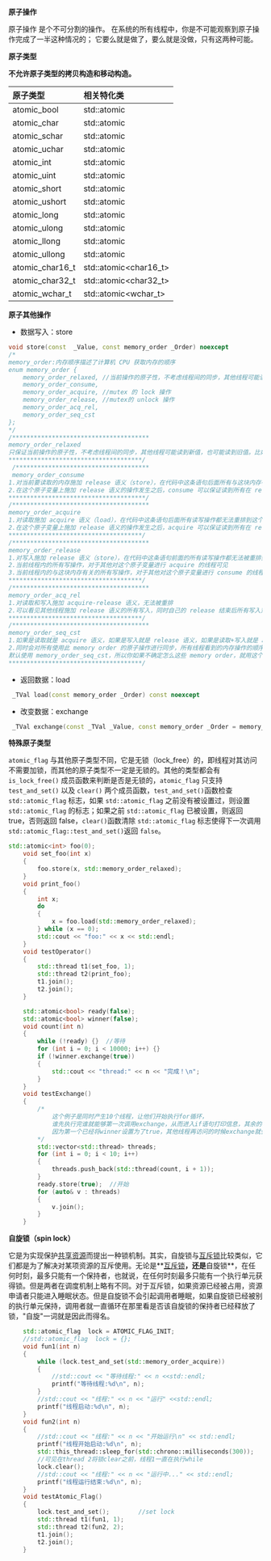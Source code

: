 **原子操作**

原子操作 是个不可分割的操作。 在系统的所有线程中，你是不可能观察到原子操作完成了一半这种情况的； 它要么就是做了，要么就是没做，只有这两种可能。

**原子类型**

**不允许原子类型的拷贝构造和移动构造。**

| 原子类型        | 相关特化类                      |
| :-------------- | :------------------------------ |
| atomic_bool     | std::atomic<bool>               |
| atomic_char     | std::atomic<char>               |
| atomic_schar    | std::atomic<signed char>        |
| atomic_uchar    | std::atomic<unsigned char>      |
| atomic_int      | std::atomic<int>                |
| atomic_uint     | std::atomic<unsigned>           |
| atomic_short    | std::atomic<short>              |
| atomic_ushort   | std::atomic<unsigned short>     |
| atomic_long     | std::atomic<long>               |
| atomic_ulong    | std::atomic<unsigned long>      |
| atomic_llong    | std::atomic<long long>          |
| atomic_ullong   | std::atomic<unsigned long long> |
| atomic_char16_t | std::atomic<char16_t>           |
| atomic_char32_t | std::atomic<char32_t>           |
| atomic_wchar_t  | std::atomic<wchar_t>            |

**原子其他操作**

+ 数据写入：store

```c++
void store(const  _Value, const memory_order _Order) noexcept
/*
memory_order:内存顺序描述了计算机 CPU 获取内存的顺序
enum memory_order {
    memory_order_relaxed, //当前操作的原子性，不考虑线程间的同步，其他线程可能读到新值，也可能读到旧值
    memory_order_consume,
    memory_order_acquire, //mutex 的 lock 操作
    memory_order_release, //mutex的 unlock 操作
    memory_order_acq_rel,
    memory_order_seq_cst
};
*/    
/**************************************
memory_order_relaxed
只保证当前操作的原子性，不考虑线程间的同步，其他线程可能读到新值，也可能读到旧值。比如 C++ shared_ptr 里的引用计数，我们只关心当前的应用数量，而不关心谁在引用谁在解引用。
*************************************/
 /*************************************
 memory_order_consume
1.对当前要读取的内存施加 release 语义（store），在代码中这条语句后面所有与这块内存有关的读写操作都无法被重排到这个操作之前
2.在这个原子变量上施加 release 语义的操作发生之后，consume 可以保证读到所有在 release 前发生的并且与这块内存有关的写入
**************************************/ 
/**************************************
memory_order_acquire
1.对读取施加 acquire 语义（load），在代码中这条语句后面所有读写操作都无法重排到这个操作之前，即 load-store 不能重排为 store-load, load-load 也无法重排为 load-load
2.在这个原子变量上施加 release 语义的操作发生之后，acquire 可以保证读到所有在 release 前发生的写入，举个例子：    
*************************************/    
/**************************************
memory_order_release
1.对写入施加 release 语义（store），在代码中这条语句前面的所有读写操作都无法被重排到这个操作之后，即 store-store 不能重排为 store-store, load-store 也无法重排为 store-load
2.当前线程内的所有写操作，对于其他对这个原子变量进行 acquire 的线程可见
3.当前线程内的与这块内存有关的所有写操作，对于其他对这个原子变量进行 consume 的线程可见
*************************************/  
/**************************************
memory_order_acq_rel
1.对读取和写入施加 acquire-release 语义，无法被重排
2.可以看见其他线程施加 release 语义的所有写入，同时自己的 release 结束后所有写入对其他施加 acquire 语义的线程可见
*************************************/  
/**************************************
memory_order_seq_cst
1.如果是读取就是 acquire 语义，如果是写入就是 release 语义，如果是读取+写入就是 acquire-release 语义
2.同时会对所有使用此 memory order 的原子操作进行同步，所有线程看到的内存操作的顺序都是一样的，就像单个线程在执行所有线程的指令一样
默认使用 memory_order_seq_cst，所以你如果不确定怎么这些 memory order，就用这个
*************************************/  
```

+ 返回数据：load

```c++
 _TVal load(const memory_order _Order) const noexcept
```

+ 改变数据：exchange

```c++
 _TVal exchange(const _TVal _Value, const memory_order _Order = memory_order_seq_cst) 
```

**特殊原子类型**

`atomic_flag` 与其他原子类型不同，它是无锁（lock_free）的，即线程对其访问不需要加锁，而其他的原子类型不一定是无锁的。其他的类型都会有 `is_lock_free()` 成员函数来判断是否是无锁的，`atomic_flag` 只支持 `test_and_set()` 以及 `clear()` 两个成员函数，`test_and_set()`函数检查`std::atomic_flag` 标志，如果 `std::atomic_flag` 之前没有被设置过，则设置`std::atomic_flag` 的标志；如果之前 `std::atomic_flag` 已被设置，则返回 true，否则返回 false，`clear()`函数清除 `std::atomic_flag` 标志使得下一次调用`std::atomic_flag::test_and_set()`返回 `false`。

```c++
std::atomic<int> foo(0);
	void set_foo(int x) 
	{
		foo.store(x, std::memory_order_relaxed);
	}
	void print_foo() 
	{
		int x;
		do 
		{
			x = foo.load(std::memory_order_relaxed);
		} while (x == 0);
		std::cout << "foo:" << x << std::endl;
	}
	void testOperator() 
	{
		std::thread t1(set_foo, 1);
		std::thread t2(print_foo);
		t1.join();
		t2.join();
	}

	std::atomic<bool> ready(false);
	std::atomic<bool> winner(false);
	void count(int n) 
	{
		while (!ready) {}  //等待
		for (int i = 0; i < 10000; i++) {}
		if (!winner.exchange(true)) 
		{
			std::cout << "thread:" << n << "完成！\n";
		}
	}
	void testExchange() 
	{
		/*	
			这个例子是同时产生10个线程，让他们开始执行for循环，
			谁先执行完谁就能够第一次调用exchange，从而进入if语句打印信息，其余的都不会进入if，
			因为第一个已经将winner设置为了true，其他线程再访问的时候exchange就会返回true。	
		*/
		std::vector<std::thread> threads;
		for (int i = 0; i < 10; i++) 
		{
			threads.push_back(std::thread(count, i + 1));
		}
		ready.store(true);  //开始
		for (auto& v : threads) 
		{
			v.join();
		}
	}
```

**自旋锁（spin lock）**

它是为实现保护[共享资源](https://baike.baidu.com/item/共享资源)而提出一种锁机制。其实，自旋锁与[互斥锁](https://baike.baidu.com/item/互斥锁)比较类似，它们都是为了解决对某项资源的互斥使用。无论是**[互斥锁](https://baike.baidu.com/item/互斥锁)**，还是**自旋锁**，在任何时刻，最多只能有一个保持者，也就说，在任何时刻最多只能有一个执行单元获得锁。但是两者在调度机制上略有不同。对于互斥锁，如果资源已经被占用，资源申请者只能进入睡眠状态。但是自旋锁不会引起调用者睡眠，如果自旋锁已经被别的执行单元保持，调用者就一直循环在那里看是否该自旋锁的保持者已经释放了锁，"自旋"一词就是因此而得名。

```c++
	std::atomic_flag  lock = ATOMIC_FLAG_INIT;
	//std::atomic_flag  lock = {};
	void fun1(int n) 
	{
		while (lock.test_and_set(std::memory_order_acquire)) 
		{
			//std::cout << "等待线程:" << n <<std::endl;
			printf("等待线程:%d\n", n);
		}
		//std::cout << "线程:" << n << "运行" <<std::endl;
		printf("线程启动:%d\n", n);
	}
	void fun2(int n) 
	{
		//std::cout << "线程:" << n << "开始运行\n" << std::endl;
		printf("线程开始启动:%d\n", n);
		std::this_thread::sleep_for(std::chrono::milliseconds(300));
		//可见在thread 2将锁clear之前，线程1一直在执行while
		lock.clear();
		//std::cout << "线程:" << n << "运行中..." << std::endl;
		printf("线程运行结束:%d\n", n);
	}
	void testAtomic_Flag() 
	{
		lock.test_and_set();		//set lock
		std::thread t1(fun1, 1);
		std::thread t2(fun2, 2);
		t1.join();
		t2.join();
	}
```

